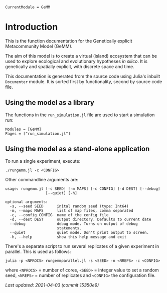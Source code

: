 ```@meta
CurrentModule = GeMM
```

# Introduction

This is the function documentation for the Genetically explicit Metacommunity Model (GeMM).

The aim of this model is to create a virtual (island) ecosystem that can be used to
explore ecological and evolutionary hypotheses *in silico*. It is genetically
and spatially explicit, with discrete space and time.

This documentation is generated from the source code using Julia's inbuilt
`Documenter` module. It is sorted first by functionality, second by source code
file.

## Using the model as a library

The functions in the `run_simulation.jl` file are used to start a simulation run:

```@autodocs
Modules = [GeMM]
Pages = ["run_simulation.jl"]
```

## Using the model as a stand-alone application

To run a single experiment, execute:

```
./rungemm.jl -c <CONFIG>
```

Other commandline arguments are:

```
usage: rungemm.jl [-s SEED] [-m MAPS] [-c CONFIG] [-d DEST] [--debug]
                  [--quiet] [-h]

optional arguments:
  -s, --seed SEED      inital random seed (type: Int64)
  -m, --maps MAPS      list of map files, comma separated
  -c, --config CONFIG  name of the config file
  -d, --dest DEST      output directory. Defaults to current date
  --debug              debug mode. Turns on output of debug
                       statements.
  --quiet              quiet mode. Don't print output to screen.
  -h, --help           show this help message and exit
```

There's a separate script to run several replicates of a given experiment
in parallel. This is used as follows:

```
julia -p <NPROCS> rungemmparallel.jl -s <SEED> -n <NREPS> -c <CONFIG>
```

where `<NPROCS>` = number of cores, `<SEED>` = integer value to set a random seed, 
`<NREPS>` = number of replicates and `<CONFIG>` the configuration file.

*Last updated: 2021-04-03 (commit 15350e9)*  
